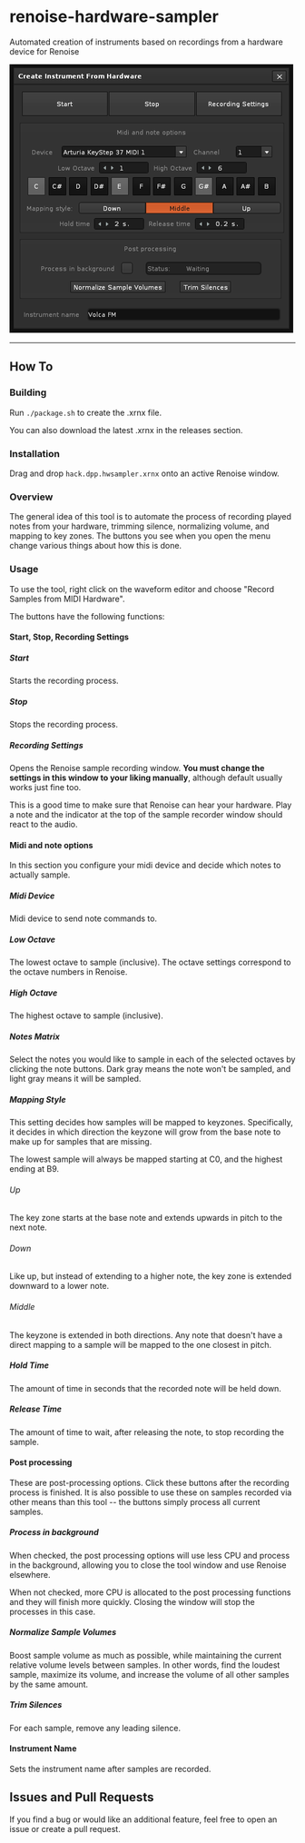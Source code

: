 # renoise-hardware-sampler
Automated creation of instruments based on recordings from a hardware device for Renoise

![GUI](img/menu.png)

---

## How To

### Building

Run `./package.sh` to create the .xrnx file.

You can also download the latest .xrnx in the releases section.

### Installation

Drag and drop `hack.dpp.hwsampler.xrnx` onto an active Renoise window.

### Overview

The general idea of this tool is to automate the process of recording played notes from your hardware, trimming silence, normalizing volume, and mapping to key zones. The buttons you see when you open the menu change various things about how this is done.

### Usage

To use the tool, right click on the waveform editor and choose "Record Samples from MIDI Hardware".

The buttons have the following functions:

#### Start, Stop, Recording Settings

##### Start

Starts the recording process.

##### Stop

Stops the recording process.

##### Recording Settings

Opens the Renoise sample recording window. **You must change the settings in this window to your liking manually**, although default usually works just fine too.

This is a good time to make sure that Renoise can hear your hardware. Play a note and the indicator at the top of the sample recorder window should react to the audio.

#### Midi and note options

In this section you configure your midi device and decide which notes to actually sample.

##### Midi Device

Midi device to send note commands to.

##### Low Octave

The lowest octave to sample (inclusive). The octave settings correspond to the octave numbers in Renoise.

##### High Octave

The highest octave to sample (inclusive).

##### Notes Matrix

Select the notes you would like to sample in each of the selected octaves by clicking the note buttons. Dark gray means the note won't be sampled, and light gray means it will be sampled.

##### Mapping Style

This setting decides how samples will be mapped to keyzones. Specifically, it decides in which direction the keyzone will grow from the base note to make up for samples that are missing.

The lowest sample will always be mapped starting at C0, and the highest ending at B9.

###### Up

The key zone starts at the base note and extends upwards in pitch to the next note.

###### Down

Like up, but instead of extending to a higher note, the key zone is extended downward to a lower note.

###### Middle

The keyzone is extended in both directions. Any note that doesn't have a direct mapping to a sample will be mapped to the one closest in pitch.

##### Hold Time

The amount of time in seconds that the recorded note will be held down.

##### Release Time

The amount of time to wait, after releasing the note, to stop recording the sample.

#### Post processing

These are post-processing options. Click these buttons after the recording process is finished. It is also possible to use these on samples recorded via other means than this tool -- the buttons simply process all current samples.

##### Process in background

When checked, the post processing options will use less CPU and process in the background, allowing you to close the tool window and use Renoise elsewhere. 

When not checked, more CPU is allocated to the post processing functions and they will finish more quickly. Closing the window will stop the processes in this case.

##### Normalize Sample Volumes

Boost sample volume as much as possible, while maintaining the current relative volume levels between samples. In other words, find the loudest sample, maximize its volume, and increase the volume of all other samples by the same amount.

##### Trim Silences

For each sample, remove any leading silence.

#### Instrument Name

Sets the instrument name after samples are recorded.

## Issues and Pull Requests

If you find a bug or would like an additional feature, feel free to open an issue or create a pull request.
